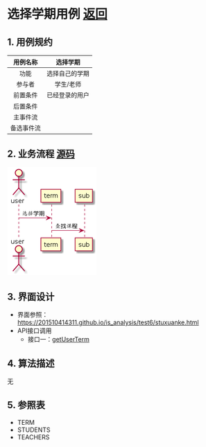 ﻿# 选择学期用例 [返回](./README.md)
## 1. 用例规约
|用例名称|选择学期|
|:-:|:-:|
|功能|选择自己的学期|
|参与者|学生/老师|
|前置条件|已经登录的用户|
|后置条件||
|主事件流||
|备选事件流||
## 2. 业务流程 [源码](./yuanma/选择学期.puml)
![](./shixutu/xuanzeterm.png)
## 3. 界面设计

 - 界面参照：https://201510414311.github.io/is_analysis/test6/stuxuanke.html
 - API接口调用
    - 接口一：[getUserTerm](./getUserTerm.md)
## 4. 算法描述
无
## 5. 参照表
- TERM
- STUDENTS
- TEACHERS
